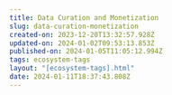 ```yaml
---
title: Data Curation and Monetization
slug: data-curation-monetization
created-on: 2023-12-20T13:32:57.928Z
updated-on: 2024-01-02T09:53:13.853Z
published-on: 2024-01-05T11:05:12.994Z
tags: ecosystem-tags
layout: "[ecosystem-tags].html"
date: 2024-01-11T18:37:43.808Z
---
```


